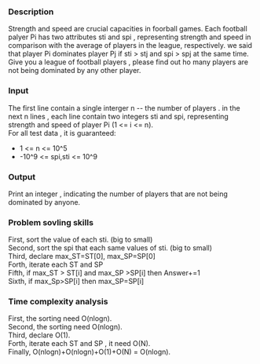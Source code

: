 <h3>Description</h3>
<p>
  Strength and speed are crucial capacities in foorball games. Each football palyer Pi has two attributes sti and spi ,
  representing strength and speed in comparison with the average of players in the league, respectively.
  we said that player Pi dominates player Pj if sti > stj and spi > spj at the same time.
  Give you a league of football players , please find out ho many players are not being dominated by any other player.
</p>
<h3>Input</h3>
<p>
  The first line contain a single interger n -- the number of players . in the next n lines , 
  each line contain two integers sti and spi, representing strength and speed of player Pi (1 <= i <= n).</br>
  For all test data , it is guaranteed:
    <ul>
      <li>
        1 <= n <= 10^5
      </li>
      <li>
        -10^9 <= spi,sti <= 10^9
      </li>
    </ul>
</p>
<h3>Output</h3>
<p>
  Print an integer , indicating the number of players that are not being dominated by anyone.
</p>
<h3>Problem sovling skills</h3>
<p>
  First, sort the value of each sti. (big to small)</br>
  Second, sort the spi that each same values of sti. (big to small)</br>
  Third, declare max_ST=ST[0], max_SP=SP[0]</br>
  Forth, iterate each ST and SP</br>
  Fifth, if max_ST > ST[i] and max_SP >SP[i] then Answer+=1</br>
  Sixth, if max_Sp>SP[i] then max_SP=SP[i]</br>
</p>
<h3>Time complexity analysis</h3>
<p>
  First, the sorting need O(nlogn).</br>
  Second, the sorting need O(nlogn).</br>
  Third, declare O(1). </br>
  Forth, iterate each ST and SP , it need O(N).</br>
  Finally, O(nlogn)+O(nlogn)+O(1)+O(N) = O(nlogn).</br>
</p>
